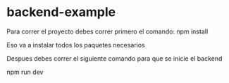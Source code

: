 # backend-example

Para correr el proyecto debes correr primero el comando:
npm install

Eso va a instalar todos los paquetes necesarios

Despues debes correr el siguiente comando para que se inicie el backend

npm run dev
